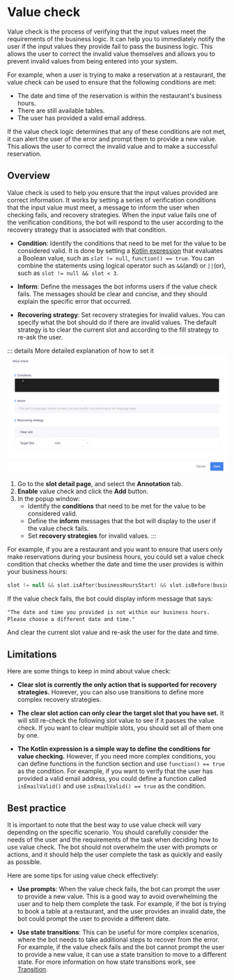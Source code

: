 # Value check
Value check is the process of verifying that the input values meet the requirements of the business logic. It can help you to immediately notify the user if the input values they provide fail to pass the business logic. This allows the user to correct the invalid value themselves and allows you to prevent invalid values from being entered into your system. 

For example, when a user is trying to make a reservation at a restaurant, the value check can be used to ensure that the following conditions are met: 
- The date and time of the reservation is within the restaurant's business hours.
- There are still available tables.
- The user has provided a valid email address.

If the value check logic determines that any of these conditions are not met, it can alert the user of the error and prompt them to provide a new value. This allows the user to correct the invalid value and to make a successful reservation.

## Overview
Value check is used to help you ensure that the input values provided are correct information. It works by setting a series of verification conditions that the input value must meet, a message to inform the user when checking fails, and recovery strategies. When the input value fails one of the verification conditions, the bot will respond to the user according to the recovery strategy that is associated with that condition.

- **Condition**: Identify the conditions that need to be met for the value to be considered valid. It is done by setting a [Kotlin expression](kotlinexpression.md) that evaluates a Boolean value, such as `slot != null`, `function() == true`. You can combine the statements using logical operator such as `&&`(and) or `||`(or), such as `slot != null && slot < 3`.

- **Inform**: Define the messages the bot informs users if the value check fails. The messages should be clear and concise, and they should explain the specific error that occurred.

- **Recovering strategy**: Set recovery strategies for invalid values. You can specify what the bot should do if there are invalid values. The default strategy is to clear the current slot and according to the fill strategy to re-ask the user.

::: details More detailed explanation of how to set it
![value check](/images/annotation/valuecheck/value-check.png)
1. Go to the **slot detail page**, and select the **Annotation** tab.
2. **Enable** value check and click the **Add** button.
3. In the popup window:
   - Identify the **conditions** that need to be met for the value to be considered valid.
   - Define the **inform** messages that the bot will display to the user if the value check fails.
   - Set **recovery strategies** for invalid values.
:::

For example, if you are a restaurant and you want to ensure that users only make reservations during your business hours, you could set a value check condition that checks whether the date and time the user provides is within your business hours: 
```kotlin
slot != null && slot.isAfter(businessHoursStart) && slot.isBefore(businessHoursEnd)
```
If the value check fails, the bot could display inform message that says:

```
"The date and time you provided is not within our business hours. Please choose a different date and time."
```

And clear the current slot value and re-ask the user for the date and time.

## Limitations

Here are some things to keep in mind about value check:

- **Clear slot is currently the only action that is supported for recovery strategies.** However, you can also use transitions to define more complex recovery strategies.

- **The clear slot action can only clear the target slot that you have set.** It will still re-check the following slot value to see if it passes the value check. If you want to clear multiple slots, you should set all of them one by one.

- **The Kotlin expression is a simple way to define the conditions for value checking.** However, if you need more complex conditions, you can define functions in the function section and use `function() == true` as the condition. For example, if you want to verify that the user has provided a valid email address, you could define a function called `isEmailValid()` and use `isEmailValid() == true` as the condition.

## Best practice

It is important to note that the best way to use value check will vary depending on the specific scenario. You should carefully consider the needs of the user and the requirements of the task when deciding how to use value check. The bot should not overwhelm the user with prompts or actions, and it should help the user complete the task as quickly and easily as possible.

Here are some tips for using value check effectively:

- **Use prompts**: When the value check fails, the bot can prompt the user to provide a new value. This is a good way to avoid overwhelming the user and to help them complete the task. For example, if the bot is trying to book a table at a restaurant, and the user provides an invalid date, the bot could prompt the user to provide a different date.

- **Use state transitions**: This can be useful for more complex scenarios, where the bot needs to take additional steps to recover from the error. For example, if the value check fails and the bot cannot prompt the user to provide a new value, it can use a state transition to move to a different state. For more information on how state transitions work, see [Transition](transition.md).